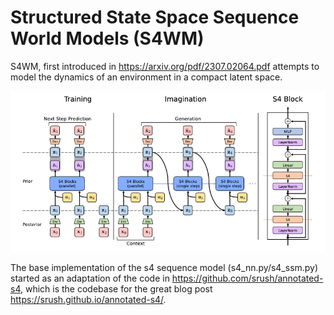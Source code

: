 # Structured State Space Sequence World Models (S4WM)

S4WM, first introduced in https://arxiv.org/pdf/2307.02064.pdf attempts to model the dynamics of an environment in a compact latent space.

![Alt text](s4wm.png "Optional title")

The base implementation of the s4 sequence model (s4_nn.py/s4_ssm.py) started as an adaptation of the code in https://github.com/srush/annotated-s4, which is the codebase for the great blog post https://srush.github.io/annotated-s4/.
